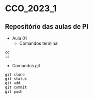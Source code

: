 # CCO_2023_1
## Repositório das aulas de PI
- Aula 01 
  - Comandos terminal
 ```
 cd
 ls
 ```
  - Comandos git
 ```
 git clone 
 git status
 git add
 git commit
 git push
```
